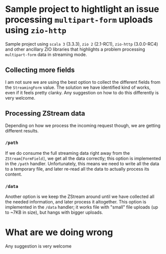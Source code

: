 # Sample project to hightlight an issue processing `multipart-form` uploads using `zio-http`

Sample project using `scala 3` (3.3.3), `zio 2` (2.1-RC1), `zio-http` (3.0.0-RC4) and other ancillary ZIO libraries that highlights a problem processing `multipart-form` data in streaming mode.

## Collecting more fields
I am not sure we are using the best option to collect the different fields from the `StreamingForm` value.
The solution we have identified kind of works, even if it feels pretty clanky.
Any suggestion on how to do this differently is very welcome.

## Processing ZStream data
Depending on how we process the incoming request though, we are getting different results.

### `/path`
If we do consume the full streaming data right away from the `ZStream[FormField]`, we get all the data correctly; this option is implemented in the `/path` handler.
Unfortunately, this means we need to write all the data to a temporary file, and later re-read all the data to actually process its content.

### `/data`
Another option is we keep the ZStream around until we have collected all the needed information, and later process it altogether.
This option is implemented in the `/data` handler; it works file with "small" file uploads (up to ~7KB in size), but hangs with bigger uploads.

# What are we doing wrong

Any suggestion is very welcome